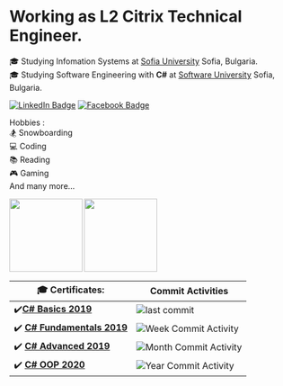 # Working as L2 Citrix Technical Engineer.  
🎓 Studying Infomation Systems at [Sofia University](https://www.uni-sofia.bg/) Sofia, Bulgaria.   
🎓 Studying Software Engineering with **C#** at [Software University](https://softuni.bg/) Sofia,  Bulgaria.  


[![LinkedIn Badge](https://img.shields.io/badge/Milen_Dinev-0077B5?style=for-the-badge&logo=linkedin&logoColor=white&link=https://www.linkedin.com/in/dinevmilen/)](https://www.linkedin.com/in/dinevmilen/) 
 [![Facebook Badge](https://img.shields.io/badge/Milen_Dinev-1877F2?style=for-the-badge&logo=facebook&logoColor=white&link=https://www.facebook.com/mmdinev/)](https://www.facebook.com/mmdinev/) 
 
Hobbies :  
🏂 Snowboarding    
💻 Coding          
📚 Reading  
🎮 Gaming  
And many more...  


 <img height="130" align="left" src="https://github-readme-stats.vercel.app/api?username=MilenDinev&count_private=true&theme=tokyonight&hide=prs&show_icons=true" />
 <img height="130" src="https://github-readme-stats.vercel.app/api/top-langs/?username=MilenDinev&layout=compact&theme=tokyonight" />


 🎓 Certificates: | Commit Activities |
| --- | --- |
| :heavy_check_mark:[**C# Basics 2019**](https://softuni.bg/certificates/details/63299/ec291923)| ![last commit](https://img.shields.io/github/last-commit/MilenDinev/Soft-Uni?style=for-the-badge)|
 | :heavy_check_mark: [**C# Fundamentals 2019**](https://softuni.bg/certificates/details/69264/84b42035) | ![Week Commit Activity](https://img.shields.io/github/commit-activity/w/MilenDinev/Soft-Uni?style=for-the-badge) |
| :heavy_check_mark: [**C# Advanced 2019**](https://softuni.bg/certificates/details/72238/e49d52e8) | ![Month Commit Activity](https://img.shields.io/github/commit-activity/m/MilenDinev/Soft-Uni?style=for-the-badge) |
| :heavy_check_mark: [**C# OOP 2020**](https://softuni.bg/certificates/details/95853/299faa8e)| ![Year Commit Activity](https://img.shields.io/github/commit-activity/y/MilenDinev/Soft-Uni?style=for-the-badge) 

